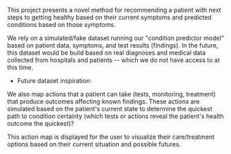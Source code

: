 This project presents a novel method for recommending a patient with next steps to getting healthy based on their current symptoms and predicted conditions based on those symptoms.

We rely on a simulated/fake dataset running our "condition predictor model" based on patient data, symptoms, and test results (findings). In the future, this dataset would be build based on real diagnoses and medical data collected from hospitals and patients -- which we do not have access to at this time.
- Future dataset inspiration: [](https://github.com/amMistic/Diseases-Prediction-based-on-Symptoms)

We also map actions that a patient can take (tests, monitoring, treatment) that produce outcomes affecting known findings. These actions are simulated based on the patient's current state to determine the quickest path to condition certainty (which tests or actions reveal the patient's health outcome the quickest)?

This action map is displayed for the user to visualize their care/treatment options based on their current situation and possible futures.